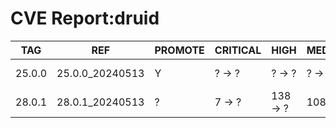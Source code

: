 # CVE Report:druid
|  TAG   |       REF       | PROMOTE | CRITICAL |   HIGH   |  MEDIUM  |   LOW   | UNKNOWN |
|--------|-----------------|---------|----------|----------|----------|---------|---------|
| 25.0.0 | 25.0.0_20240513 | Y       | ? -> ?   | ? -> ?   | ? -> ?   | ? -> ?  | ? -> ?  |
| 28.0.1 | 28.0.1_20240513 | ?       | 7 -> ?   | 138 -> ? | 108 -> ? | 35 -> ? | 1 -> ?  |
